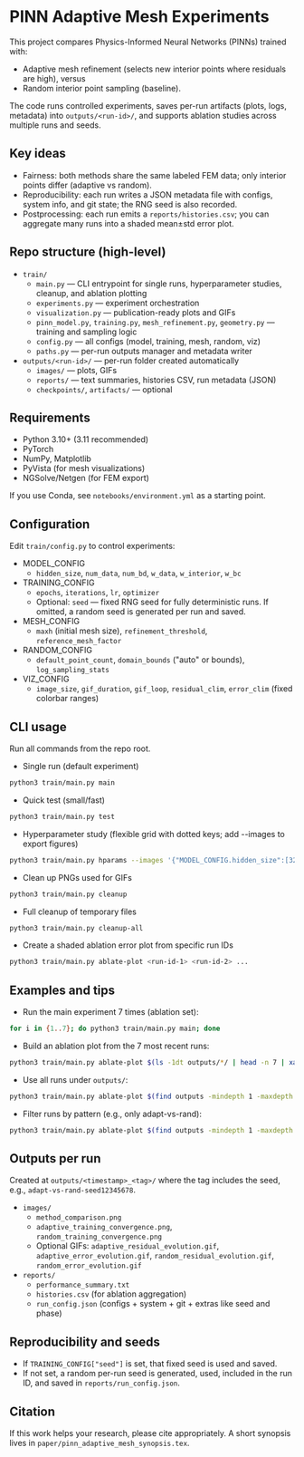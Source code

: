 # PINN Adaptive Mesh Experiments

This project compares Physics-Informed Neural Networks (PINNs) trained with:
- Adaptive mesh refinement (selects new interior points where residuals are high), versus
- Random interior point sampling (baseline).

The code runs controlled experiments, saves per-run artifacts (plots, logs, metadata) into `outputs/<run-id>/`, and supports ablation studies across multiple runs and seeds.

## Key ideas
- Fairness: both methods share the same labeled FEM data; only interior points differ (adaptive vs random).
- Reproducibility: each run writes a JSON metadata file with configs, system info, and git state; the RNG seed is also recorded.
- Postprocessing: each run emits a `reports/histories.csv`; you can aggregate many runs into a shaded mean±std error plot.

## Repo structure (high-level)
- `train/`
  - `main.py` — CLI entrypoint for single runs, hyperparameter studies, cleanup, and ablation plotting
  - `experiments.py` — experiment orchestration
  - `visualization.py` — publication-ready plots and GIFs
  - `pinn_model.py`, `training.py`, `mesh_refinement.py`, `geometry.py` — training and sampling logic
  - `config.py` — all configs (model, training, mesh, random, viz)
  - `paths.py` — per-run outputs manager and metadata writer
- `outputs/<run-id>/` — per-run folder created automatically
  - `images/` — plots, GIFs
  - `reports/` — text summaries, histories CSV, run metadata (JSON)
  - `checkpoints/`, `artifacts/` — optional

## Requirements
- Python 3.10+ (3.11 recommended)
- PyTorch
- NumPy, Matplotlib
- PyVista (for mesh visualizations)
- NGSolve/Netgen (for FEM export)

If you use Conda, see `notebooks/environment.yml` as a starting point.

## Configuration
Edit `train/config.py` to control experiments:
- MODEL_CONFIG
  - `hidden_size`, `num_data`, `num_bd`, `w_data`, `w_interior`, `w_bc`
- TRAINING_CONFIG
  - `epochs`, `iterations`, `lr`, `optimizer`
  - Optional: `seed` — fixed RNG seed for fully deterministic runs. If omitted, a random seed is generated per run and saved.
- MESH_CONFIG
  - `maxh` (initial mesh size), `refinement_threshold`, `reference_mesh_factor`
- RANDOM_CONFIG
  - `default_point_count`, `domain_bounds` ("auto" or bounds), `log_sampling_stats`
- VIZ_CONFIG
  - `image_size`, `gif_duration`, `gif_loop`, `residual_clim`, `error_clim` (fixed colorbar ranges)

## CLI usage
Run all commands from the repo root.

- Single run (default experiment)
```bash
python3 train/main.py main
```

- Quick test (small/fast)
```bash
python3 train/main.py test
```

- Hyperparameter study (flexible grid with dotted keys; add --images to export figures)
```bash
python3 train/main.py hparams --images '{"MODEL_CONFIG.hidden_size":[32,64],"TRAINING_CONFIG.lr":[0.001,0.0003]}'
```

- Clean up PNGs used for GIFs
```bash
python3 train/main.py cleanup
```

- Full cleanup of temporary files
```bash
python3 train/main.py cleanup-all
```

- Create a shaded ablation error plot from specific run IDs
```bash
python3 train/main.py ablate-plot <run-id-1> <run-id-2> ...
```

## Examples and tips
- Run the main experiment 7 times (ablation set):
```bash
for i in {1..7}; do python3 train/main.py main; done
```

- Build an ablation plot from the 7 most recent runs:
```bash
python3 train/main.py ablate-plot $(ls -1dt outputs/*/ | head -n 7 | xargs -n1 basename)
```

- Use all runs under `outputs/`:
```bash
python3 train/main.py ablate-plot $(find outputs -mindepth 1 -maxdepth 1 -type d -exec basename {} \;)
```

- Filter runs by pattern (e.g., only adapt-vs-rand):
```bash
python3 train/main.py ablate-plot $(find outputs -mindepth 1 -maxdepth 1 -type d -name '*adapt-vs-rand*' -exec basename {} \;)
```

## Outputs per run
Created at `outputs/<timestamp>_<tag>/` where the tag includes the seed, e.g., `adapt-vs-rand-seed12345678`.
- `images/`
  - `method_comparison.png`
  - `adaptive_training_convergence.png`, `random_training_convergence.png`
  - Optional GIFs: `adaptive_residual_evolution.gif`, `adaptive_error_evolution.gif`, `random_residual_evolution.gif`, `random_error_evolution.gif`
- `reports/`
  - `performance_summary.txt`
  - `histories.csv` (for ablation aggregation)
  - `run_config.json` (configs + system + git + extras like seed and phase)

## Reproducibility and seeds
- If `TRAINING_CONFIG["seed"]` is set, that fixed seed is used and saved.
- If not set, a random per-run seed is generated, used, included in the run ID, and saved in `reports/run_config.json`.


## Citation
If this work helps your research, please cite appropriately. A short synopsis lives in `paper/pinn_adaptive_mesh_synopsis.tex`.
